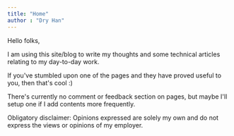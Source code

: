 ```yaml
---
title: "Home"
author : "Dry Han"
---
```


Hello folks,

I am using this site/blog to write my thoughts
and some technical articles relating to my
day-to-day work.

If you've stumbled upon one of the pages
and they have proved useful to you,
then that's cool :)

There's currently no comment or feedback section
on pages, but maybe I'll setup one if I add contents
more frequently.

Obligatory disclaimer: Opinions expressed are solely
my own and do not express the views or opinions of my employer.
